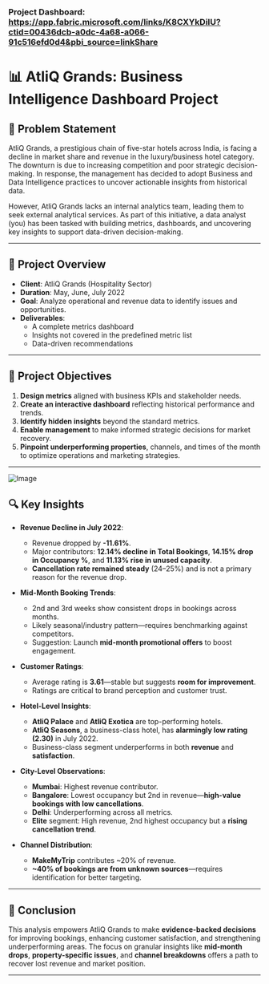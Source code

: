 ### Project Dashboard: https://app.fabric.microsoft.com/links/K8CXYkDiIU?ctid=00436dcb-a0dc-4a68-a066-91c516efd0d4&pbi_source=linkShare

# 📊 AtliQ Grands: Business Intelligence Dashboard Project

## 🧩 Problem Statement

AtliQ Grands, a prestigious chain of five-star hotels across India, is facing a decline in market share and revenue in the luxury/business hotel category. The downturn is due to increasing competition and poor strategic decision-making. In response, the management has decided to adopt Business and Data Intelligence practices to uncover actionable insights from historical data.

However, AtliQ Grands lacks an internal analytics team, leading them to seek external analytical services. As part of this initiative, a data analyst (you) has been tasked with building metrics, dashboards, and uncovering key insights to support data-driven decision-making.

---

## 🧭 Project Overview

- **Client**: AtliQ Grands (Hospitality Sector)
- **Duration**: May, June, July 2022
- **Goal**: Analyze operational and revenue data to identify issues and opportunities.
- **Deliverables**:
  - A complete metrics dashboard
  - Insights not covered in the predefined metric list
  - Data-driven recommendations

---

## 🎯 Project Objectives

1. **Design metrics** aligned with business KPIs and stakeholder needs.
2. **Create an interactive dashboard** reflecting historical performance and trends.
3. **Identify hidden insights** beyond the standard metrics.
4. **Enable management** to make informed strategic decisions for market recovery.
5. **Pinpoint underperforming properties**, channels, and times of the month to optimize operations and marketing strategies.

---
![Image](https://github.com/user-attachments/assets/d4f71d96-8f90-4913-b2f7-5ab2037bc881)
## 🔍 Key Insights

- **Revenue Decline in July 2022**:  
  - Revenue dropped by **-11.61%**.
  - Major contributors: **12.14% decline in Total Bookings**, **14.15% drop in Occupancy %**, and **11.13% rise in unused capacity**.
  - **Cancellation rate remained steady** (24–25%) and is not a primary reason for the revenue drop.

- **Mid-Month Booking Trends**:
  - 2nd and 3rd weeks show consistent drops in bookings across months.
  - Likely seasonal/industry pattern—requires benchmarking against competitors.
  - Suggestion: Launch **mid-month promotional offers** to boost engagement.

- **Customer Ratings**:
  - Average rating is **3.61**—stable but suggests **room for improvement**.
  - Ratings are critical to brand perception and customer trust.

- **Hotel-Level Insights**:
  - **AtliQ Palace** and **AtliQ Exotica** are top-performing hotels.
  - **AtliQ Seasons**, a business-class hotel, has **alarmingly low rating (2.30)** in July 2022.
  - Business-class segment underperforms in both **revenue** and **satisfaction**.

- **City-Level Observations**:
  - **Mumbai**: Highest revenue contributor.
  - **Bangalore**: Lowest occupancy but 2nd in revenue—**high-value bookings with low cancellations**.
  - **Delhi**: Underperforming across all metrics.
  - **Elite** segment: High revenue, 2nd highest occupancy but a **rising cancellation trend**.

- **Channel Distribution**:
  - **MakeMyTrip** contributes ~20% of revenue.
  - **~40% of bookings are from unknown sources**—requires identification for better targeting.

---

## 📌 Conclusion

This analysis empowers AtliQ Grands to make **evidence-backed decisions** for improving bookings, enhancing customer satisfaction, and strengthening underperforming areas. The focus on granular insights like **mid-month drops**, **property-specific issues**, and **channel breakdowns** offers a path to recover lost revenue and market position.

---
